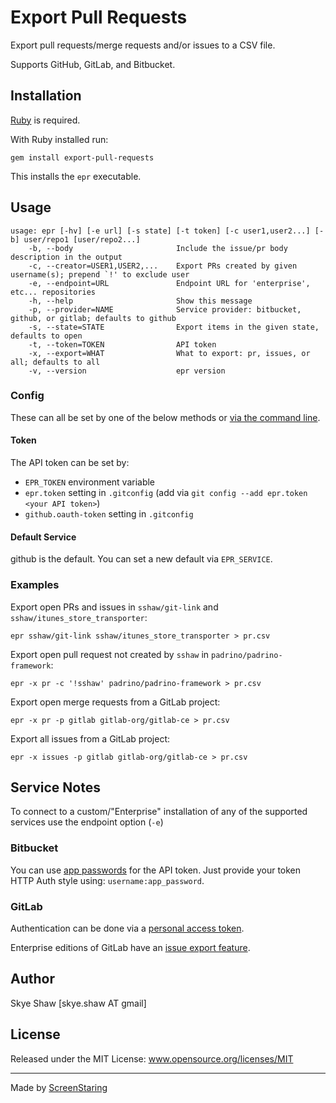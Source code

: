 # Export Pull Requests

Export pull requests/merge requests and/or issues to a CSV file.

Supports GitHub, GitLab, and Bitbucket.

## Installation

[Ruby](https://www.ruby-lang.org/en/documentation/installation/) is required.

With Ruby installed run:

    gem install export-pull-requests

This installs the `epr` executable.

## Usage

    usage: epr [-hv] [-e url] [-s state] [-t token] [-c user1,user2...] [-b] user/repo1 [user/repo2...]
        -b, --body                       Include the issue/pr body description in the output
        -c, --creator=USER1,USER2,...    Export PRs created by given username(s); prepend `!' to exclude user
        -e, --endpoint=URL               Endpoint URL for 'enterprise', etc... repositories
        -h, --help                       Show this message
        -p, --provider=NAME              Service provider: bitbucket, github, or gitlab; defaults to github
        -s, --state=STATE                Export items in the given state, defaults to open
        -t, --token=TOKEN                API token
        -x, --export=WHAT                What to export: pr, issues, or all; defaults to all
        -v, --version                    epr version

### Config

These can all be set by one of the below methods or [via the command line](#usage).

#### Token

The API token can be set by:

* `EPR_TOKEN` environment variable
* `epr.token` setting in `.gitconfig` (add via `git config --add epr.token <your API token>`)
* `github.oauth-token` setting in `.gitconfig`

#### Default Service

github is the default. You can set a new default via `EPR_SERVICE`.

### Examples

Export open PRs and issues in `sshaw/git-link` and `sshaw/itunes_store_transporter`:

    epr sshaw/git-link sshaw/itunes_store_transporter > pr.csv

Export open pull request not created by `sshaw` in `padrino/padrino-framework`:

    epr -x pr -c '!sshaw' padrino/padrino-framework > pr.csv

Export open merge requests from a GitLab project:

    epr -x pr -p gitlab gitlab-org/gitlab-ce > pr.csv

Export all issues from a GitLab project:

    epr -x issues -p gitlab gitlab-org/gitlab-ce > pr.csv

## Service Notes

To connect to a custom/"Enterprise" installation of any of the supported services use the endpoint option (`-e`)

### Bitbucket

You can use [app passwords](https://confluence.atlassian.com/bitbucket/app-passwords-828781300.html) for the API token.
Just provide your token HTTP Auth style using: `username:app_password`.

### GitLab

Authentication can be done via a [personal access token](https://gitlab.com/profile/personal_access_tokens).

Enterprise editions of GitLab have an [issue export feature](https://docs.gitlab.com/ee/user/project/issues/csv_export.html).

## Author

Skye Shaw [skye.shaw AT gmail]

## License

Released under the MIT License: www.opensource.org/licenses/MIT

---

Made by [ScreenStaring](http://screenstaring.com)
